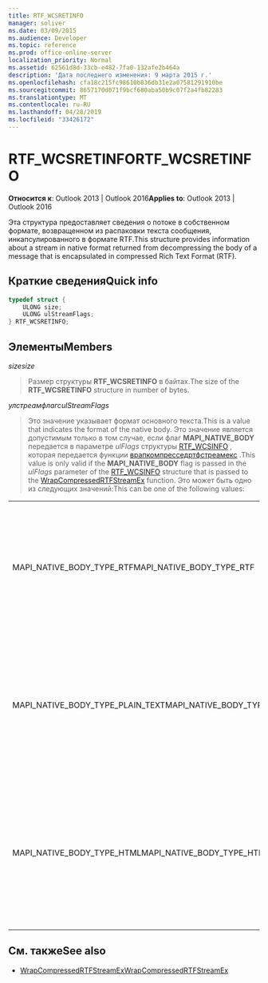 ```yaml
---
title: RTF_WCSRETINFO
manager: soliver
ms.date: 03/09/2015
ms.audience: Developer
ms.topic: reference
ms.prod: office-online-server
localization_priority: Normal
ms.assetid: 62561d8d-33cb-e482-7fa0-132afe2b464a
description: 'Дата последнего изменения: 9 марта 2015 г.'
ms.openlocfilehash: cfa18c215fc98610b836db31e2a07581291910be
ms.sourcegitcommit: 8657170d071f9bcf680aba50b9c07f2a4fb82283
ms.translationtype: MT
ms.contentlocale: ru-RU
ms.lasthandoff: 04/28/2019
ms.locfileid: "33426172"
---
```

# <a name="rtf_wcsretinfo"></a><span data-ttu-id="22d70-103">RTF_WCSRETINFO</span><span class="sxs-lookup"><span data-stu-id="22d70-103">RTF_WCSRETINFO</span></span>

<span data-ttu-id="22d70-104">**Относится к**: Outlook 2013 | Outlook 2016</span><span class="sxs-lookup"><span data-stu-id="22d70-104">**Applies to**: Outlook 2013 | Outlook 2016</span></span> 
  
<span data-ttu-id="22d70-105">Эта структура предоставляет сведения о потоке в собственном формате, возвращенном из распаковки текста сообщения, инкапсулированного в формате RTF.</span><span class="sxs-lookup"><span data-stu-id="22d70-105">This structure provides information about a stream in native format returned from decompressing the body of a message that is encapsulated in compressed Rich Text Format (RTF).</span></span>
  
## <a name="quick-info"></a><span data-ttu-id="22d70-106">Краткие сведения</span><span class="sxs-lookup"><span data-stu-id="22d70-106">Quick info</span></span>

```cpp
typedef struct { 
    ULONG size;    
    ULONG ulStreamFlags; 
} RTF_WCSRETINFO;
```

## <a name="members"></a><span data-ttu-id="22d70-107">Элементы</span><span class="sxs-lookup"><span data-stu-id="22d70-107">Members</span></span>

<span data-ttu-id="22d70-108">_size_</span><span class="sxs-lookup"><span data-stu-id="22d70-108">_size_</span></span>
  
> <span data-ttu-id="22d70-109">Размер структуры **RTF_WCSRETINFO** в байтах.</span><span class="sxs-lookup"><span data-stu-id="22d70-109">The size of the **RTF_WCSRETINFO** structure in number of bytes.</span></span> 
    
<span data-ttu-id="22d70-110">_улстреамфлагс_</span><span class="sxs-lookup"><span data-stu-id="22d70-110">_ulStreamFlags_</span></span>
  
> <span data-ttu-id="22d70-111">Это значение указывает формат основного текста.</span><span class="sxs-lookup"><span data-stu-id="22d70-111">This is a value that indicates the format of the native body.</span></span> <span data-ttu-id="22d70-112">Это значение является допустимым только в том случае, если флаг **MAPI_NATIVE_BODY** передается в параметре _ulFlags_ структуры [RTF_WCSINFO](rtf_wcsinfo.md) , которая передается функции [врапкомпресседртфстреамекс](wrapcompressedrtfstreamex.md) .</span><span class="sxs-lookup"><span data-stu-id="22d70-112">This value is only valid if the **MAPI_NATIVE_BODY** flag is passed in the  _ulFlags_ parameter of the [RTF_WCSINFO](rtf_wcsinfo.md) structure that is passed to the [WrapCompressedRTFStreamEx](wrapcompressedrtfstreamex.md) function.</span></span> <span data-ttu-id="22d70-113">Это может быть одно из следующих значений:</span><span class="sxs-lookup"><span data-stu-id="22d70-113">This can be one of the following values:</span></span> 
    
|||
|:-----|:-----|
|<span data-ttu-id="22d70-114">MAPI_NATIVE_BODY_TYPE_RTF</span><span class="sxs-lookup"><span data-stu-id="22d70-114">MAPI_NATIVE_BODY_TYPE_RTF</span></span>  <br/> |<span data-ttu-id="22d70-115">Это значение используется только в том случае, если _ulFlags_ включает флаг **MAPI_NATIVE_BODY** , а текст имеет формат RTF.</span><span class="sxs-lookup"><span data-stu-id="22d70-115">This value is only used if  _ulFlags_ includes the **MAPI_NATIVE_BODY** flag, and the body is RTF.</span></span>  <br/> |
|<span data-ttu-id="22d70-116">MAPI_NATIVE_BODY_TYPE_PLAIN_TEXT</span><span class="sxs-lookup"><span data-stu-id="22d70-116">MAPI_NATIVE_BODY_TYPE_PLAIN_TEXT</span></span>  <br/> |<span data-ttu-id="22d70-117">Это значение используется только в том случае, если _ulFlags_ включает флаг **MAPI_NATIVE_BODY** , а текст имеет обычный текстовый формат.</span><span class="sxs-lookup"><span data-stu-id="22d70-117">This value is only used if  _ulFlags_ includes the **MAPI_NATIVE_BODY** flag, and the body is plain text format.</span></span>  <br/> |
|<span data-ttu-id="22d70-118">MAPI_NATIVE_BODY_TYPE_HTML</span><span class="sxs-lookup"><span data-stu-id="22d70-118">MAPI_NATIVE_BODY_TYPE_HTML</span></span>  <br/> |<span data-ttu-id="22d70-119">Это значение используется только в том случае, если _ulFlags_ включает флаг **MAPI_NATIVE_BODY** , а текст имеет формат HTML.</span><span class="sxs-lookup"><span data-stu-id="22d70-119">This value is only used if  _ulFlags_ includes the **MAPI_NATIVE_BODY** flag, and the body is Hypertext Markup Language (HTML) format.</span></span>  <br/> |
   
## <a name="see-also"></a><span data-ttu-id="22d70-120">См. также</span><span class="sxs-lookup"><span data-stu-id="22d70-120">See also</span></span>

- [<span data-ttu-id="22d70-121">WrapCompressedRTFStreamEx</span><span class="sxs-lookup"><span data-stu-id="22d70-121">WrapCompressedRTFStreamEx</span></span>](wrapcompressedrtfstreamex.md)

